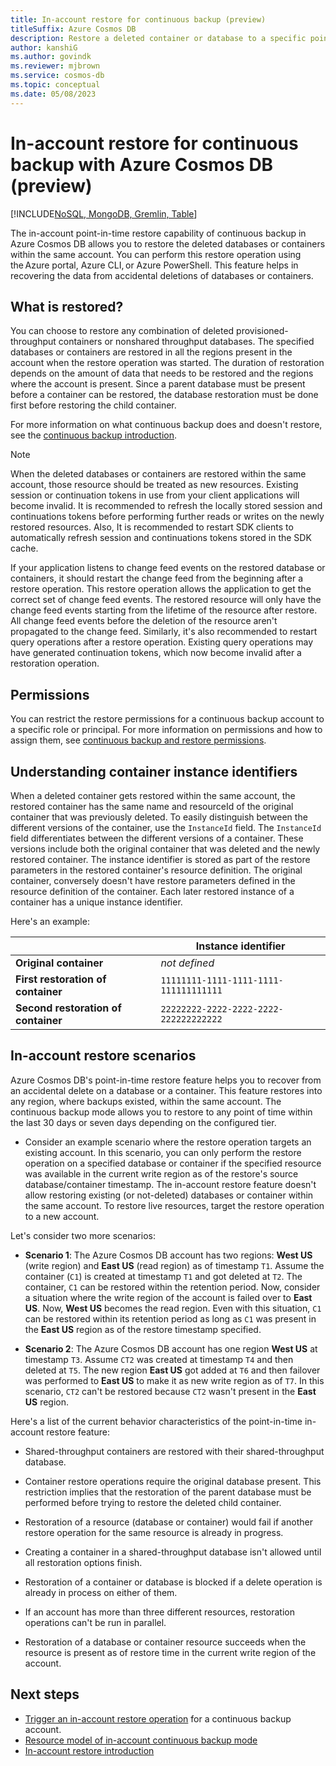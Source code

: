 ```yaml
---
title: In-account restore for continuous backup (preview)
titleSuffix: Azure Cosmos DB
description: Restore a deleted container or database to a specific point in time and the same Azure Cosmos DB account.
author: kanshiG
ms.author: govindk
ms.reviewer: mjbrown
ms.service: cosmos-db
ms.topic: conceptual
ms.date: 05/08/2023
---
```


# In-account restore for continuous backup with Azure Cosmos DB (preview)

[!INCLUDE[NoSQL, MongoDB, Gremlin, Table](includes/appliesto-nosql-mongodb-gremlin-table.md)]

The in-account point-in-time restore capability of continuous backup in Azure Cosmos DB allows you to restore the deleted databases or containers within the same account. You can perform this restore operation using the Azure portal, Azure CLI, or Azure PowerShell. This feature helps in recovering the data from accidental deletions of databases or containers.

## What is restored?

You can choose to restore any combination of deleted provisioned-throughput containers or nonshared throughput databases. The specified databases or containers are restored in all the regions present in the account when the restore operation was started. The duration of restoration depends on the amount of data that needs to be restored and the regions where the account is present. Since a parent database must be present before a container can be restored, the database restoration must be done first before restoring the child container.

For more information on what continuous backup does and doesn't restore, see the [continuous backup introduction](continuous-backup-restore-introduction.md).

> [!NOTE]
> When the deleted databases or containers are restored within the same account, those resource should be treated as new resources. Existing session or continuation tokens in use from your client applications will become invalid. It is recommended to refresh the locally stored session and continuations tokens before performing further reads or writes on the newly restored resources. Also, It is recommended to restart SDK clients to automatically refresh session and continuations tokens stored in the SDK cache.

If your application listens to change feed events on the restored database or containers, it should restart the change feed from the beginning after a restore operation. This restore operation allows the application to get the correct set of change feed events. The restored resource will only have the change feed events starting from the lifetime of the resource after restore. All change feed events before the deletion of the resource aren't propagated to the change feed. Similarly, it's also recommended to restart query operations after a restore operation. Existing query operations may have generated continuation tokens, which now become invalid after a restoration operation.

## Permissions

You can restrict the restore permissions for a continuous backup account to a specific role or principal. For more information on permissions and how to assign them, see [continuous backup and restore permissions](continuous-backup-restore-permissions.md).

## Understanding container instance identifiers

When a deleted container gets restored within the same account, the restored container has the same name and resourceId of the original container that was previously deleted. To easily distinguish between the different versions of the container, use the `InstanceId` field. The `InstanceId` field differentiates between the different versions of a container. These versions include both the original container that was deleted and the newly restored container. The instance identifier is stored as part of the restore parameters in the restored container's resource definition. The original container, conversely doesn't have restore parameters defined in the resource definition of the container. Each later restored instance of a container has a unique instance identifier.

Here's an example:

| | Instance identifier |
| --- | --- |
| **Original container** | *not defined* |
| **First restoration of container** | `11111111-1111-1111-1111-111111111111` |
| **Second restoration of container** | `22222222-2222-2222-2222-222222222222` |

## In-account restore scenarios

Azure Cosmos DB's point-in-time restore feature helps you to recover from an accidental delete on a database or a container. This feature restores into any region, where backups existed, within the same account. The continuous backup mode allows you to restore to any point of time within the last 30 days or seven days depending on the configured tier.

- Consider an example scenario where the restore operation targets an existing account. In this scenario, you can only perform the restore operation on a specified database or container if the specified resource was available in the current write region as of the restore's source database/container timestamp. The in-account restore feature doesn't allow restoring existing (or not-deleted) databases or container within the same account. To restore live resources, target the restore operation to a new account.
  
Let's consider two more scenarios:

- **Scenario 1**: The Azure Cosmos DB account has two regions: **West US** (write region) and **East US** (read region) as of timestamp `T1`. Assume the container (`C1`) is created at timestamp `T1` and got deleted at `T2`. The container, `C1` can be restored within the retention period. Now, consider a situation where the write region of the account is failed over to **East US**. Now, **West US** becomes the read region. Even with this situation, `C1` can be restored within its retention period as long as `C1` was present in the **East US** region as of the restore timestamp specified.

- **Scenario 2**: The Azure Cosmos DB account has one region **West US** at timestamp `T3`. Assume `CT2` was created at timestamp `T4` and then deleted at `T5`. The new region **East US** got added at `T6` and then failover was performed to **East US** to make it as new write region as of `T7`. In this scenario, `CT2` can't be restored because `CT2` wasn't present in the **East US** region.

Here's a list of the current behavior characteristics of the point-in-time in-account restore feature:

- Shared-throughput containers are restored with their shared-throughput database.

- Container restore operations require the original database present. This restriction implies that the restoration of the parent database must be performed before trying to restore the deleted child container.  

- Restoration of a resource (database or container) would fail if another restore operation for the same resource is already in progress.

- Creating a container in a shared-throughput database isn't allowed until all restoration options finish.

- Restoration of a container or database is blocked if a delete operation is already in process on either of them.

- If an account has more than three different resources, restoration operations can't be run in parallel.  

- Restoration of a database or container resource succeeds when the resource is present as of restore time in the current write region of the account.  

## Next steps

- [Trigger an in-account restore operation](how-to-restore-in-account-continuous-backup.md) for a continuous backup account.
- [Resource model of in-account continuous backup mode](restore-in-account-continuous-backup-resource-model.md)
- [In-account restore introduction](restore-in-account-continuous-backup-introduction.md)
